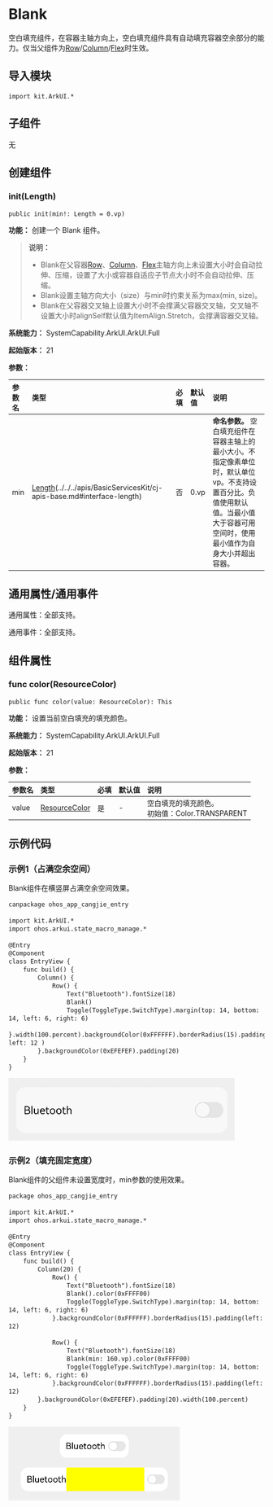 # Blank

空白填充组件，在容器主轴方向上，空白填充组件具有自动填充容器空余部分的能力。仅当父组件为[Row](./cj-row-column-stack-row.md)/[Column](./cj-row-column-stack-column.md)/[Flex](./cj-row-column-stack-flex.md)时生效。

## 导入模块

```cangjie
import kit.ArkUI.*
```

## 子组件

无

## 创建组件

### init(Length)

```cangjie
public init(min!: Length = 0.vp)
```

**功能：** 创建一个 Blank 组件。

> **说明：**
>
> - Blank在父容器[Row](./cj-row-column-stack-row.md)、[Column](./cj-row-column-stack-column.md)、[Flex](./cj-row-column-stack-flex.md)主轴方向上未设置大小时会自动拉伸、压缩，设置了大小或容器自适应子节点大小时不会自动拉伸、压缩。
> - Blank设置主轴方向大小（size）与min时约束关系为max(min, size)。
> - Blank在父容器交叉轴上设置大小时不会撑满父容器交叉轴，交叉轴不设置大小时alignSelf默认值为ItemAlign.Stretch，会撑满容器交叉轴。

**系统能力：** SystemCapability.ArkUI.ArkUI.Full

**起始版本：** 21

**参数：**

|参数名|类型|必填|默认值|说明|
|:---|:---|:---|:---|:---|
|min|[Length](../apis/BasicServicesKit/cj-apis-base.md#interface-length)(../../../apis/BasicServicesKit/cj-apis-base.md#interface-length)|否|0.vp|**命名参数。** 空白填充组件在容器主轴上的最小大小。不指定像素单位时，默认单位vp。不支持设置百分比。负值使用默认值。当最小值大于容器可用空间时，使用最小值作为自身大小并超出容器。|

## 通用属性/通用事件

通用属性：全部支持。

通用事件：全部支持。

## 组件属性

### func color(ResourceColor)

```cangjie
public func color(value: ResourceColor): This
```

**功能：** 设置当前空白填充的填充颜色。

**系统能力：** SystemCapability.ArkUI.ArkUI.Full

**起始版本：** 21

**参数：**

|参数名|类型|必填|默认值|说明|
|:---|:---|:---|:---|:---|
|value|[ResourceColor](../apis/BasicServicesKit/cj-apis-base.md#interface-resourcecolor)|是|-|空白填充的填充颜色。<br/>初始值：Color.TRANSPARENT|

## 示例代码

### 示例1（占满空余空间）

Blank组件在横竖屏占满空余空间效果。

<!-- run -->

```cangjie
canpackage ohos_app_cangjie_entry

import kit.ArkUI.*
import ohos.arkui.state_macro_manage.*

@Entry
@Component
class EntryView {
    func build() {
        Column() {
            Row() {
                Text("Bluetooth").fontSize(18)
                Blank()
                Toggle(ToggleType.SwitchType).margin(top: 14, bottom: 14, left: 6, right: 6)
            }.width(100.percent).backgroundColor(0xFFFFFF).borderRadius(15).padding( left: 12 )
        }.backgroundColor(0xEFEFEF).padding(20)
    }
}
```

![blank1](./figures/blank1.gif)

### 示例2（填充固定宽度）

Blank组件的父组件未设置宽度时，min参数的使用效果。

<!-- run -->

```cangjie
package ohos_app_cangjie_entry

import kit.ArkUI.*
import ohos.arkui.state_macro_manage.*

@Entry
@Component
class EntryView {
    func build() {
        Column(20) {
            Row() {
                Text("Bluetooth").fontSize(18)
                Blank().color(0xFFFF00)
                Toggle(ToggleType.SwitchType).margin(top: 14, bottom: 14, left: 6, right: 6)
            }.backgroundColor(0xFFFFFF).borderRadius(15).padding(left: 12)

            Row() {
                Text("Bluetooth").fontSize(18)
                Blank(min: 160.vp).color(0xFFFF00)
                Toggle(ToggleType.SwitchType).margin(top: 14, bottom: 14, left: 6, right: 6)
            }.backgroundColor(0xFFFFFF).borderRadius(15).padding(left: 12)
        }.backgroundColor(0xEFEFEF).padding(20).width(100.percent)
    }
}
```

![blank2](./figures/blank2.png)

